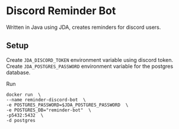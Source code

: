 # Discord Reminder Bot  

Written in Java using JDA, creates reminders for discord users.  


## Setup  
Create `JDA_DISCORD_TOKEN` environment variable using discord token.  
Create `JDA_POSTGRES_PASSWORD` environment variable for the postgres database.

Run 
```
docker run  \
--name reminder-discord-bot  \
-e POSTGRES_PASSWORD=$JDA_POSTGRES_PASSWORD  \
-e POSTGRES_DB="reminder-bot"  \
-p5432:5432  \
-d postgres  
```

